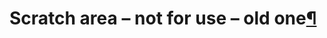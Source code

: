 Scratch area – not for use – old one[¶](#Scratch-area-not-for-use-old-one)
==========================================================================
